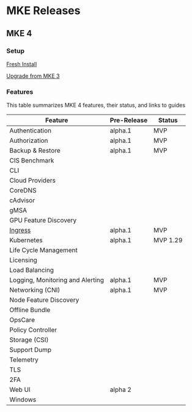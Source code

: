 # MKE Releases

## MKE 4


### Setup
[Fresh Install](../docs/setup/install/README.md)

[Upgrade from MKE 3](../docs/setup/upgrade-from-mke-3/README.md)

### Features
This table summarizes MKE 4 features, their status, and links to guides 

| Feature | Pre-Release | Status | 
|---------|-------|-------|
| Authentication | alpha.1| MVP |  
| Authorization | alpha.1 | MVP |   
| Backup & Restore |  alpha.1 | MVP  |
| CIS Benchmark |   |   |
| CLI |   |   |
| Cloud Providers |   |   |
| CoreDNS |   |   |
| cAdvisor |   |   |
| gMSA |   |   |
| GPU Feature Discovery |   |   |
| [Ingress](../docs/reference/ingress/README.md) | alpha.1| MVP |   |
| Kubernetes | alpha.1 |MVP 1.29  |  |
| Life Cycle Management |   |   |
| Licensing |   |   |
| Load Balancing |   |   |
| Logging, Monitoring and Alerting | alpha.1 | MVP |  
| Networking (CNI) |  alpha.1 |MVP |  
| Node Feature Discovery |   |   |
| Offline Bundle |   |   |
| OpsCare |   |   |
| Policy Controller |   |   |
| Storage (CSI) |   |   |
| Support Dump |   |   |
| Telemetry |   |   |
| TLS |   |   |
| 2FA |   |   |
| Web UI | alpha 2  |   |
| Windows |   |   |
